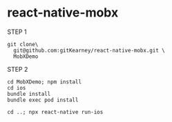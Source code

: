 # react-native-mobx

STEP 1

    git clone\
      git@github.com:gitKearney/react-native-mobx.git \
      MobXDemo

STEP 2

    cd MobXDemo; npm install
    cd ios
    bundle install
    bundle exec pod install

    cd ..; npx react-native run-ios
